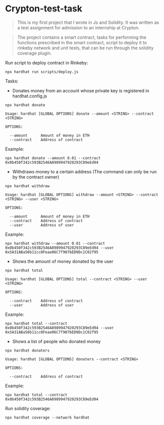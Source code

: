 # Crypton-test-task

>This is my first project that I wrote in Js and Solidity. It was written as a test assignment for admission to an internship at Crypton.

>The project contains a smart contract, tasks for performing the functions prescribed in the smart contract, script to deploy it to rinkeby network and unit tests, that can be run through the solidity coverage plugin.


Run script to deploy contract in Rinkeby:
```shell
npx hardhat run scripts/deploy.js
```

Tasks:

- Donates money from an account whose private key is registered in hardhat.config.js
```shell
npx hardhat donate

Usage: hardhat [GLOBAL OPTIONS] donate --amount <STRING> --contract <STRING>

OPTIONS:

  --amount  	Amount of money in ETH 
  --contract	Address of contract 
```
Example:
```shell
npx hardhat donate --amount 0.01 --contract 0x0b450f342c593B2546A8989947920293C89eEd94
```
- Withdraws money to a certain address (The command can only be run by the contract owner)
```shell
npx hardhat withdraw

Usage: hardhat [GLOBAL OPTIONS] withdraw --amount <STRING> --contract <STRING> --user <STRING>

OPTIONS:

  --amount  	Amount of money in ETH 
  --contract	Address of contract 
  --user    	Address of user
```
Example:
```shell
npx hardhat withdraw --amount 0.01 --contract 0x0b450f342c593B2546A8989947920293C89eEd94 --user 0x5A31ABa56b11cc0Feae06C7f907bED9Dc1C02f95
```
- Shows the amount of money donated by the user
```shell
npx hardhat total

Usage: hardhat [GLOBAL OPTIONS] total --contract <STRING> --user <STRING>

OPTIONS:

  --contract	Address of contract 
  --user    	Address of user 
```
Example:
```shell
npx hardhat total --contract 0x0b450f342c593B2546A8989947920293C89eEd94 --user 0x5A31ABa56b11cc0Feae06C7f907bED9Dc1C02f95
```
- Shows a list of people who donated money
```shell
npx hardhat donaters

Usage: hardhat [GLOBAL OPTIONS] donaters --contract <STRING>

OPTIONS:

  --contract	Address of contract 
```
Example:
```shell
npx hardhat total --contract 0x0b450f342c593B2546A8989947920293C89eEd94
```


Run solidity coverage:
```shell
npx hardhat coverage --network hardhat
```

